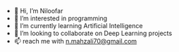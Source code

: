 - 👋 Hi, I’m Niloofar
- 👀 I’m interested in programming
- 🌱 I’m currently learning Artificial Intelligence
- 💞️ I’m looking to collaborate on Deep Learning projects
- 📫 reach me with n.mahzali70@gmail.com
